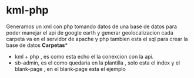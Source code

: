 kml-php
=======

Generamos un xml con php tomando datos de una base de datos para poder manejar el api de google earth y generar geolocalizacion 
cada carpeta va en el servidor de apache y php tambien esta el sql para crear la base de datos 
**Carpetas***
- kml + php , es como esta echo el la conexcion con la api.
- sb-admin, es el como quedaria en la plantilla , solo esta el index  y el blank-page , en el blank-page esta el ejemplo
